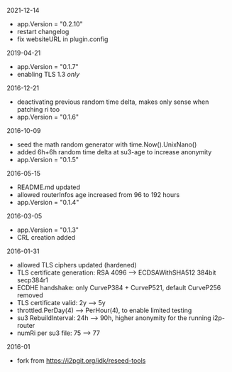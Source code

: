 2021-12-14
 * app.Version = "0.2.10"
 * restart changelog
 * fix websiteURL in plugin.config

2019-04-21
 * app.Version = "0.1.7"
 * enabling TLS 1.3 *only*

2016-12-21
 * deactivating previous random time delta, makes only sense when patching ri too
 * app.Version = "0.1.6"

2016-10-09
 * seed the math random generator with time.Now().UnixNano()
 * added 6h+6h random time delta at su3-age to increase anonymity
 * app.Version = "0.1.5"


2016-05-15
 * README.md updated
 * allowed routerInfos age increased from 96 to 192 hours
 * app.Version = "0.1.4"

2016-03-05
 * app.Version = "0.1.3"
 * CRL creation added

2016-01-31
 * allowed TLS ciphers updated (hardened)
 * TLS certificate generation: RSA 4096 --> ECDSAWithSHA512 384bit secp384r1
 * ECDHE handshake: only CurveP384 + CurveP521, default CurveP256 removed
 * TLS certificate valid: 2y --> 5y
 * throttled.PerDay(4) --> PerHour(4), to enable limited testing
 * su3 RebuildInterval: 24h --> 90h, higher anonymity for the running i2p-router
 * numRi per su3 file: 75 --> 77

2016-01
 * fork from https://i2pgit.org/idk/reseed-tools
